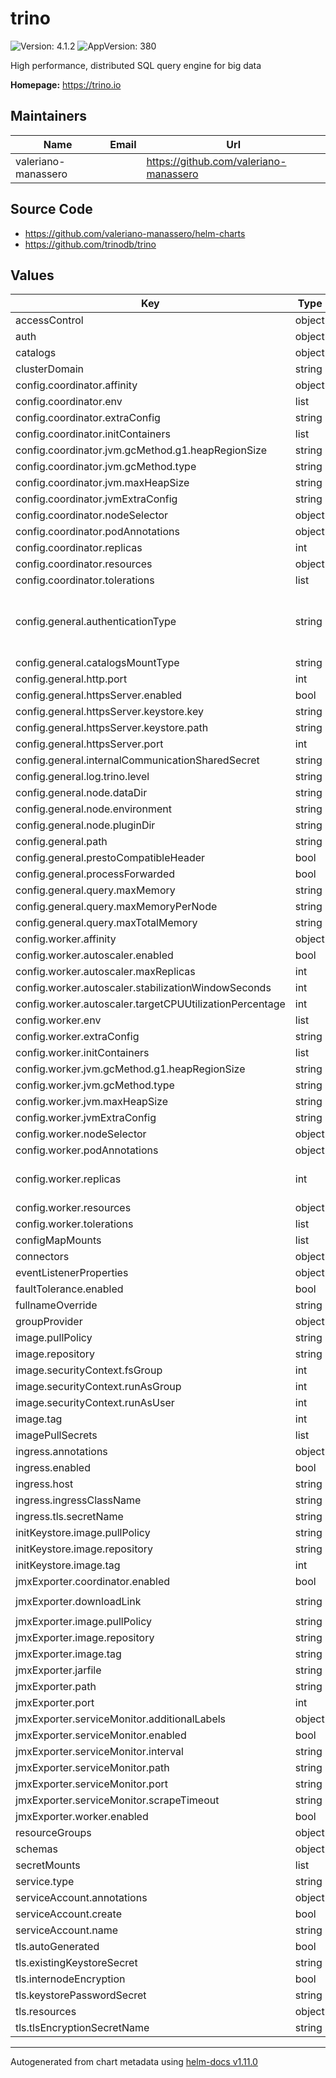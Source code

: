 # trino

![Version: 4.1.2](https://img.shields.io/badge/Version-4.1.2-informational?style=flat-square) ![AppVersion: 380](https://img.shields.io/badge/AppVersion-380-informational?style=flat-square)

High performance, distributed SQL query engine for big data

**Homepage:** <https://trino.io>

## Maintainers

| Name | Email | Url |
| ---- | ------ | --- |
| valeriano-manassero |  | <https://github.com/valeriano-manassero> |

## Source Code

* <https://github.com/valeriano-manassero/helm-charts>
* <https://github.com/trinodb/trino>

## Values

| Key | Type | Default | Description |
|-----|------|---------|-------------|
| accessControl | object | `{}` |  |
| auth | object | `{}` |  |
| catalogs | object | `{}` |  |
| clusterDomain | string | `"cluster.local"` |  |
| config.coordinator.affinity | object | `{}` |  |
| config.coordinator.env | list | `[]` |  |
| config.coordinator.extraConfig | string | `""` |  |
| config.coordinator.initContainers | list | `[]` |  |
| config.coordinator.jvm.gcMethod.g1.heapRegionSize | string | `"32M"` |  |
| config.coordinator.jvm.gcMethod.type | string | `"UseG1GC"` |  |
| config.coordinator.jvm.maxHeapSize | string | `"24G"` |  |
| config.coordinator.jvmExtraConfig | string | `""` |  |
| config.coordinator.nodeSelector | object | `{}` |  |
| config.coordinator.podAnnotations | object | `{}` |  |
| config.coordinator.replicas | int | `1` |  |
| config.coordinator.resources | object | `{}` |  |
| config.coordinator.tolerations | list | `[]` |  |
| config.general.authenticationType | string | `""` | Trino supports multiple authentication types: PASSWORD, CERTIFICATE, OAUTH2, JWT, KERBEROS For more info: https://trino.io/docs/current/security/authentication-types.html |
| config.general.catalogsMountType | string | `"secret"` |  |
| config.general.http.port | int | `8080` |  |
| config.general.httpsServer.enabled | bool | `false` |  |
| config.general.httpsServer.keystore.key | string | `""` |  |
| config.general.httpsServer.keystore.path | string | `"/usr/local/certs/clustercoord.pem"` |  |
| config.general.httpsServer.port | int | `8443` |  |
| config.general.internalCommunicationSharedSecret | string | `"some-secret"` |  |
| config.general.log.trino.level | string | `"INFO"` |  |
| config.general.node.dataDir | string | `"/data/trino"` |  |
| config.general.node.environment | string | `"production"` |  |
| config.general.node.pluginDir | string | `"/usr/lib/trino/plugin"` |  |
| config.general.path | string | `"/etc/trino"` |  |
| config.general.prestoCompatibleHeader | bool | `false` |  |
| config.general.processForwarded | bool | `false` |  |
| config.general.query.maxMemory | string | `"3GB"` |  |
| config.general.query.maxMemoryPerNode | string | `"1GB"` |  |
| config.general.query.maxTotalMemory | string | `"6GB"` |  |
| config.worker.affinity | object | `{}` |  |
| config.worker.autoscaler.enabled | bool | `false` |  |
| config.worker.autoscaler.maxReplicas | int | `5` |  |
| config.worker.autoscaler.stabilizationWindowSeconds | int | `300` |  |
| config.worker.autoscaler.targetCPUUtilizationPercentage | int | `50` |  |
| config.worker.env | list | `[]` |  |
| config.worker.extraConfig | string | `""` |  |
| config.worker.initContainers | list | `[]` |  |
| config.worker.jvm.gcMethod.g1.heapRegionSize | string | `"32M"` |  |
| config.worker.jvm.gcMethod.type | string | `"UseG1GC"` |  |
| config.worker.jvm.maxHeapSize | string | `"10G"` |  |
| config.worker.jvmExtraConfig | string | `""` |  |
| config.worker.nodeSelector | object | `{}` |  |
| config.worker.podAnnotations | object | `{}` |  |
| config.worker.replicas | int | `2` | Replica count when autoscaler is disabled. If autoscaler is enabled, it sets minimum number of replicas. |
| config.worker.resources | object | `{}` |  |
| config.worker.tolerations | list | `[]` |  |
| configMapMounts | list | `[]` |  |
| connectors | object | `{}` |  |
| eventListenerProperties | object | `{}` |  |
| faultTolerance.enabled | bool | `false` |  |
| fullnameOverride | string | `"trino"` |  |
| groupProvider | object | `{}` |  |
| image.pullPolicy | string | `"IfNotPresent"` |  |
| image.repository | string | `"trinodb/trino"` |  |
| image.securityContext.fsGroup | int | `1000` |  |
| image.securityContext.runAsGroup | int | `1000` |  |
| image.securityContext.runAsUser | int | `1000` |  |
| image.tag | int | `380` |  |
| imagePullSecrets | list | `[]` |  |
| ingress.annotations | object | `{}` |  |
| ingress.enabled | bool | `false` |  |
| ingress.host | string | `""` |  |
| ingress.ingressClassName | string | `nil` |  |
| ingress.tls.secretName | string | `""` |  |
| initKeystore.image.pullPolicy | string | `"IfNotPresent"` |  |
| initKeystore.image.repository | string | `"bitnami/java"` |  |
| initKeystore.image.tag | int | `17` |  |
| jmxExporter.coordinator.enabled | bool | `false` |  |
| jmxExporter.downloadLink | string | `"https://repo1.maven.org/maven2/io/prometheus/jmx/jmx_prometheus_javaagent/0.17.2/jmx_prometheus_javaagent-0.17.2.jar"` |  |
| jmxExporter.image.pullPolicy | string | `"IfNotPresent"` |  |
| jmxExporter.image.repository | string | `"curlimages/curl"` |  |
| jmxExporter.image.tag | string | `"7.87.0"` |  |
| jmxExporter.jarfile | string | `"jmx_prometheus_javaagent-0.17.2.jar"` |  |
| jmxExporter.path | string | `"/prometheus"` |  |
| jmxExporter.port | int | `9000` |  |
| jmxExporter.serviceMonitor.additionalLabels | object | `{}` |  |
| jmxExporter.serviceMonitor.enabled | bool | `true` |  |
| jmxExporter.serviceMonitor.interval | string | `"1m"` |  |
| jmxExporter.serviceMonitor.path | string | `"/metrics"` |  |
| jmxExporter.serviceMonitor.port | string | `"jmx-exporter"` |  |
| jmxExporter.serviceMonitor.scrapeTimeout | string | `"10s"` |  |
| jmxExporter.worker.enabled | bool | `false` |  |
| resourceGroups | object | `{}` |  |
| schemas | object | `{}` |  |
| secretMounts | list | `[]` |  |
| service.type | string | `"ClusterIP"` |  |
| serviceAccount.annotations | object | `{}` |  |
| serviceAccount.create | bool | `true` |  |
| serviceAccount.name | string | `""` |  |
| tls.autoGenerated | bool | `false` |  |
| tls.existingKeystoreSecret | string | `""` |  |
| tls.internodeEncryption | bool | `false` |  |
| tls.keystorePasswordSecret | string | `""` |  |
| tls.resources | object | `{}` |  |
| tls.tlsEncryptionSecretName | string | `""` |  |

----------------------------------------------
Autogenerated from chart metadata using [helm-docs v1.11.0](https://github.com/norwoodj/helm-docs/releases/v1.11.0)
